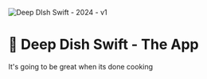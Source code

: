 ![Deep DIsh Swift - 2024 - v1](https://github.com/DeepDishSwift/ios-app/assets/401294/d6b1e9b1-e3a5-4063-88c1-fbe1fe641260)

# 🍕 Deep Dish Swift - The App 

It's going to be great when its done cooking
